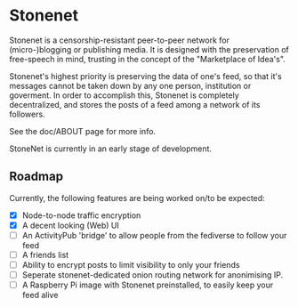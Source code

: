 # Stonenet

Stonenet is a censorship-resistant peer-to-peer network for (micro-)blogging or
publishing media.
It is designed with the preservation of free-speech in mind, trusting in the
concept of the "Marketplace of Idea's".

Stonenet's highest priority is preserving the data of one's feed, so that it's
messages cannot be taken down by any one person, institution or goverment.
In order to accomplish this, Stonenet is completely decentralized, and stores
the posts of a feed among a network of its followers.

See the doc/ABOUT page for more info.

StoneNet is currently in an early stage of development.

## Roadmap

Currently, the following features are being worked on/to be expected:

- [x] Node-to-node traffic encryption
- [x] A decent looking (Web) UI
- [ ] An ActivityPub 'bridge' to allow people from the fediverse to follow your feed
- [ ] A friends list
- [ ] Ability to encrypt posts to limit visibility to only your friends
- [ ] Seperate stonenet-dedicated onion routing network for anonimising IP.
- [ ] A Raspberry Pi image with Stonenet preinstalled, to easily keep your feed alive
